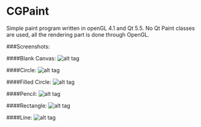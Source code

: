 # CGPaint
Simple paint program written in openGL 4.1 and Qt 5.5. No Qt Paint classes are used, all the rendering part is done through  OpenGL.

###Screenshots:

####Blank Canvas:
![alt tag](https://cloud.githubusercontent.com/assets/6294544/15844681/d6186c2a-2c89-11e6-8a8e-4b3000f789e9.png)

####Circle:
![alt tag](https://cloud.githubusercontent.com/assets/6294544/15844680/d5fe8b48-2c89-11e6-8e4e-288e43c98de6.png)

####Filled Circle:
![alt tag](https://cloud.githubusercontent.com/assets/6294544/15844678/d5fced74-2c89-11e6-9e8b-638a05038d40.png)

####Pencil:
![alt tag](https://cloud.githubusercontent.com/assets/6294544/15844679/d5fdc398-2c89-11e6-8cbc-3950ff4ae1cd.png)

####Rectangle:
![alt tag](https://cloud.githubusercontent.com/assets/6294544/15844677/d5fc0e86-2c89-11e6-9751-79027099a67e.png)

####Line:
![alt tag](https://cloud.githubusercontent.com/assets/6294544/15844676/d5f46442-2c89-11e6-9cf9-9a8e5b4b7086.png)
